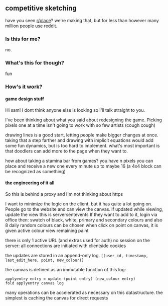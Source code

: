 ## competitive sketching

have you seen [r/place](https://www.reddit.com/r/place/)? we're making that, but for less than however many million people use reddit.

### Is this for me?

no.

### What's this for though?

fun

### How's it work?

#### game design stuff

Hi sam! I dont think anyone else is looking so I'll talk straight to you.

I've been thinking about what you said about redesigning the game. Picking pixels one at a time isn't going to work with so few artists (cough cough)

drawing lines is a good start, letting people make bigger changes at once.
taking that a step farther and drawing with implicit equations would add some fun dynamics, but is too hard to implement.
what's most important is that doodlers can add more to the page when they want to.

how about taking a stamina bar from games? you have n pixels you can place and receive a new one every minute up to maybe 16 (a 4x4 block can be recognized as something)

#### the engineering of it all

So this is behind a proxy and I'm not thinking about https

I want to minimize the logic on the client, but it has quite a lot going on.
People go to the website and can view the canvas.
if updated while viewing, update the view
    this is serversentevents
If they want to add to it, login via office then:
    swatch of black, white, primary and secondary colours and also 8 daily random colours can be chosen
    when click on point on canvas, it is given active colour
    view remaining paint

there is only 1 active URL (and extras used for auth)
no session on the server: all connections are initiated with clientside cookies

the updates are stored in an append-only log.
`[(user_id, timestamp, last_edit_here, point, new_colour)]`

the canvas is defined as an immutable function of this log:

```
applyentry entry = update (point entry) (new_colour entry)
fold applyentry canvas log
```

many operations can be accelerated as necessary on this datastructure.
the simplest is caching the canvas for direct requests